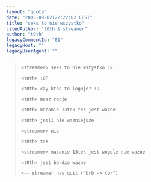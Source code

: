 ```yaml
---
layout: "quote"
date: "2005-08-02T22:22:02 CEST"
title: "seks to nie wszystko"
citedAuthor: "t0th & streamer"
author: "t0th"
legacyCommentId: "81"
legacyHost: ""
legacyUserAgent: ""
---
```



<blockquote><tt><p><code>&lt;streamer&gt; seks to nie wszystko :&gt;<br>
&lt;t0th&gt; :OP<br>
&lt;t0th&gt; czy ktos to loguje? :D<br>
&lt;t0th&gt; masz racje<br>
&lt;t0th&gt; macanie 13tek tez jest wazne<br>
&lt;t0th&gt; jesli nie wazniejsze<br>
&lt;streamer&gt; nie<br>
&lt;t0th&gt; tak<br>
&lt;streamer&gt; macanie 13tek jest wogole nie wazne<br>
&lt;t0th&gt; jest bardzo wazne <br>
&lt;-- streamer has quit ("brb -&gt; tor")</code></p></tt></blockquote>
